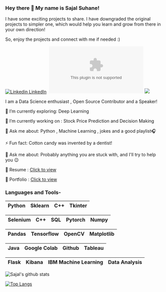 

### Hey there 👋 My name is Sajal Suhane! 

I have some exciting projects to share. I have downgraded the original projects to simpler one, which would help you learn and grow from there in your own direction! 

So, enjoy the projects and connect with me if needed :)

[![Linkedin](https://i.stack.imgur.com/gVE0j.png) LinkedIn](https://www.linkedin.com/in/sajalsuhane/)&nbsp; [![Twitter](https://img.shields.io/twitter/url/https/twitter.com)](https://twitter.com/SajalSuhane1998) ![](https://Visitor-badge.glitch.me/badge?page_id=sajalsuahne.profileviews-badge)

<!--
**sajalsuhane/sajalsuhane** is a ✨ _special_ ✨ repository because its `README.md` (this file) appears on your GitHub profile.

Here are some ideas to get you started:

- 🔭 I’m currently working on ...
- 🌱 I’m currently learning ...
- 👯 I’m looking to collaborate on ...
- 🤔 I’m looking for help with ...
- 💬 Ask me about ...
- 📫 How to reach me: ...
- 😄 Pronouns: ...
- ⚡ Fun fact: ...

-->

I am a Data Science enthusiast , Open Source Contributor and a Speaker! 
 

🌱 I’m currently exploring: Deep Learning

🔭 I’m currently working on : Stock Price Prediction and Decision Making

💬 Ask me about: Python , Machine Learning , jokes and a good playlist🎧

⚡ Fun fact: Cotton candy was invented by a dentist!

💬 Ask me about: Probably anything you are stuck with, and I'll try to help you 😉

📄 Resume : [Click to view](https://sajalsuhane.github.io/cv.html)

🤵 Portfolio : [Click to view](https://sajalsuhane.github.io/)

### Languages and Tools-


| Python | Sklearn | C++ | Tkinter |
| :---: | :---: | :---: | :---: | 

| Selenium | C++ | SQL | Pytorch | Numpy |
| :---: | :---: | :---: | :---: | :---: |

| Pandas | Tensorflow | OpenCV | Matplotlib |
| :---: | :---: | :---: | :---: | 

| Java | Google Colab | Github | Tableau |
| :---: | :---: | :---: | :---: | 

| Flask | Kibana | IBM Machine Learning | Data Analysis |
| :---: | :---: | :---: | :---: | 


![Sajal's github stats](https://github-readme-stats.vercel.app/api?username=sajalsuhane&show_icons=true&theme=dark)

[![Top Langs](https://github-readme-stats.vercel.app/api/top-langs/?username=sajalsuhane&layout=compact&show_icons=true&theme=dark)](https://github.com/sajalsuhane/github-readme-stats)
